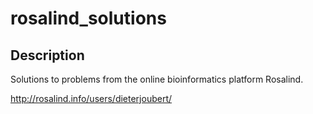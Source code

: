 # rosalind_solutions

## Description

Solutions to problems from the online bioinformatics platform Rosalind.

http://rosalind.info/users/dieterjoubert/

